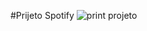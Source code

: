 #Prijeto Spotify 
![print projeto](https://github.com/HendrikDutra/Projeto-Alura/assets/124252118/072df6f8-adfa-46d3-a864-83392e889618)

